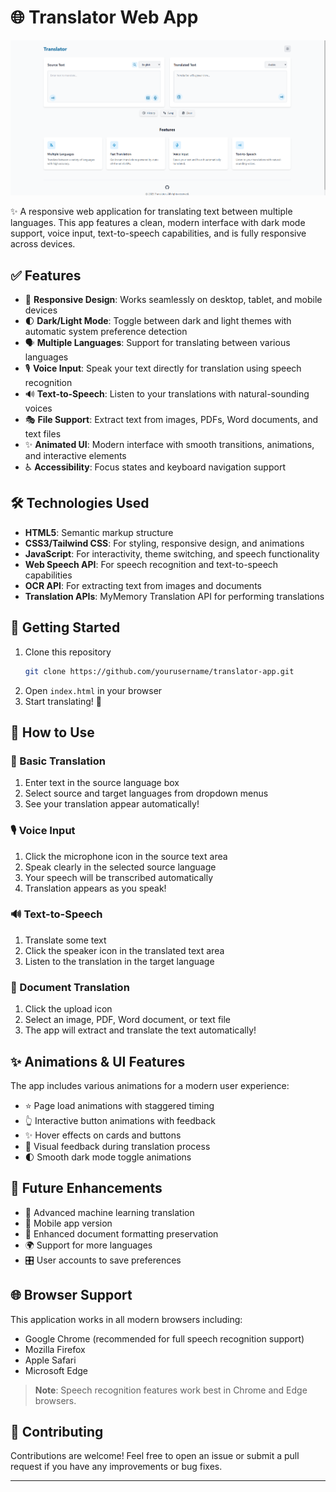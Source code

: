 # 🌐 Translator Web App

![Translator App Screenshot](image.png)

✨ A responsive web application for translating text between multiple languages. This app features a clean, modern interface with dark mode support, voice input, text-to-speech capabilities, and is fully responsive across devices.

## ✅ Features

- 📱 **Responsive Design**: Works seamlessly on desktop, tablet, and mobile devices
- 🌓 **Dark/Light Mode**: Toggle between dark and light themes with automatic system preference detection
- 🗣️ **Multiple Languages**: Support for translating between various languages
- 🎙️ **Voice Input**: Speak your text directly for translation using speech recognition
- 🔊 **Text-to-Speech**: Listen to your translations with natural-sounding voices
- 🎭 **File Support**: Extract text from images, PDFs, Word documents, and text files
- ✨ **Animated UI**: Modern interface with smooth transitions, animations, and interactive elements
- ♿ **Accessibility**: Focus states and keyboard navigation support

## 🛠️ Technologies Used

- **HTML5**: Semantic markup structure
- **CSS3/Tailwind CSS**: For styling, responsive design, and animations
- **JavaScript**: For interactivity, theme switching, and speech functionality
- **Web Speech API**: For speech recognition and text-to-speech capabilities
- **OCR API**: For extracting text from images and documents
- **Translation APIs**: MyMemory Translation API for performing translations

## 🚀 Getting Started

1. Clone this repository
   ```bash
   git clone https://github.com/yourusername/translator-app.git
   ```
2. Open `index.html` in your browser
3. Start translating! 🎉

## 🎯 How to Use

### 🔄 Basic Translation
1. Enter text in the source language box
2. Select source and target languages from dropdown menus
3. See your translation appear automatically!

### 🎙️ Voice Input
1. Click the microphone icon in the source text area
2. Speak clearly in the selected source language
3. Your speech will be transcribed automatically
4. Translation appears as you speak!

### 🔊 Text-to-Speech
1. Translate some text
2. Click the speaker icon in the translated text area
3. Listen to the translation in the target language

### 📄 Document Translation
1. Click the upload icon
2. Select an image, PDF, Word document, or text file
3. The app will extract and translate the text automatically!

## ✨ Animations & UI Features

The app includes various animations for a modern user experience:
- ⭐ Page load animations with staggered timing
- 👆 Interactive button animations with feedback
- ✨ Hover effects on cards and buttons
- 🔄 Visual feedback during translation process
- 🌓 Smooth dark mode toggle animations

## 🔮 Future Enhancements

- 🧠 Advanced machine learning translation
- 📱 Mobile app version
- 📝 Enhanced document formatting preservation
- 🌍 Support for more languages
- 🎛️ User accounts to save preferences

## 🌐 Browser Support

This application works in all modern browsers including:
- Google Chrome (recommended for full speech recognition support)
- Mozilla Firefox
- Apple Safari
- Microsoft Edge

> **Note**: Speech recognition features work best in Chrome and Edge browsers.

## 🤝 Contributing

Contributions are welcome! Feel free to open an issue or submit a pull request if you have any improvements or bug fixes.

---


